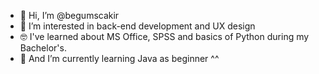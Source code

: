 - 👋 Hi, I’m @begumscakir
- 👀 I’m interested in back-end development and UX design
- 🤓 I've learned about MS Office, SPSS and basics of Python during my Bachelor's.
- 🌱 And I’m currently learning Java as beginner ^^

<!---
begumscakir/begumscakir is a ✨ special ✨ repository because its `README.md` (this file) appears on your GitHub profile.
You can click the Preview link to take a look at your changes.
--->
